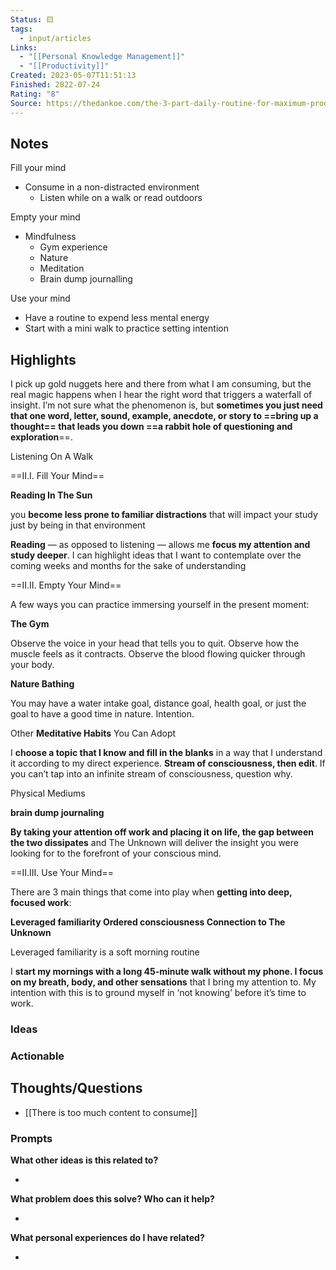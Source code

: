 ```yaml
---
Status: 🟨
tags:
  - input/articles
Links:
  - "[[Personal Knowledge Management]]"
  - "[[Productivity]]"
Created: 2023-05-07T11:51:13
Finished: 2022-07-24
Rating: "8"
Source: https://thedankoe.com/the-3-part-daily-routine-for-maximum-productivity/
---
```


## Notes

Fill your mind

- Consume in a non-distracted environment
  - Listen while on a walk or read outdoors

Empty your mind

- Mindfulness
  - Gym experience
  - Nature
  - Meditation
  - Brain dump journalling

Use your mind

- Have a routine to expend less mental energy
- Start with a mini walk to practice setting intention

## Highlights

I pick up gold nuggets here and there from what I am consuming, but the real magic happens when I hear the right word that triggers a waterfall of insight. I’m not sure what the phenomenon is, but **sometimes you just need that one word, letter, sound, example, anecdote, or story to ==bring up a thought== that leads you down ==a rabbit hole of questioning and exploration**==.

Listening On A Walk

==II.I. Fill Your Mind==

**Reading In The Sun**

you **become less prone to familiar distractions** that will impact your study just by being in that environment

**Reading** — as opposed to listening — allows me **focus my attention and study deeper**. I can highlight ideas that I want to contemplate over the coming weeks and months for the sake of understanding

==II.II. Empty Your Mind==

A few ways you can practice immersing yourself in the present moment:

**The Gym**

Observe the voice in your head that tells you to quit. Observe how the muscle feels as it contracts. Observe the blood flowing quicker through your body.

**Nature Bathing**

You may have a water intake goal, distance goal, health goal, or just the goal to have a good time in nature. Intention.

Other **Meditative Habits** You Can Adopt

I **choose a topic that I know and fill in the blanks** in a way that I understand it according to my direct experience. **Stream of consciousness, then edit**. If you can’t tap into an infinite stream of consciousness, question why.

Physical Mediums

**brain dump journaling**

**By taking your attention off work and placing it on life, the gap between the two dissipates** and The Unknown will deliver the insight you were looking for to the forefront of your conscious mind.

==II.III. Use Your Mind==

There are 3 main things that come into play when **getting into deep, focused work**:

**Leveraged familiarity
Ordered consciousness
Connection to The Unknown**

Leveraged familiarity is a soft morning routine

I **start my mornings with a long 45-minute walk without my phone. I focus on my breath, body, and other sensations** that I bring my attention to. My intention with this is to ground myself in ‘not knowing’ before it’s time to work.

### Ideas

### Actionable

## Thoughts/Questions

- [[There is too much content to consume]]

### Prompts

**What other ideas is this related to?**

-

**What problem does this solve? Who can it help?**

-

**What personal experiences do I have related?**

-
